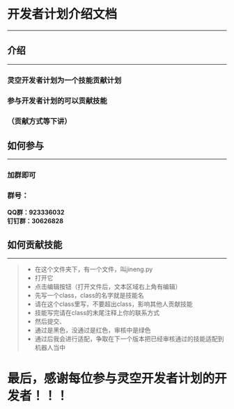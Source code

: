 # 开发者计划介绍文档
----
## 介绍
----
### 灵空开发者计划为一个技能贡献计划
### 参与开发者计划的可以贡献技能
### （贡献方式等下讲）

## 如何参与
----
### 加群即可
### 群号：
**QQ群：923336032** \
**钉钉群：30626828** 

## 如何贡献技能
----
> * 在这个文件夹下，有一个文件，叫jineng.py
> * 打开它
> * 点击编辑按钮（打开文件后，文本区域右上角有编辑）
> * 先写一个class，class的名字就是技能名
> * 请在这个class里写，不要超出class，影响其他人贡献技能
> * 技能写完请在class的末尾注释上你的联系方式
> * 然后提交、
> * 通过是黑色，没通过是红色，审核中是绿色
> * 通过后我会进行适配，争取在下一个版本把已经审核通过的技能适配到机器人当中

# 最后，感谢每位参与灵空开发者计划的开发者！！！